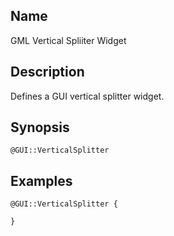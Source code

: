 ## Name

GML Vertical Spliiter Widget

## Description

Defines a GUI vertical splitter widget.

## Synopsis

`@GUI::VerticalSplitter`

## Examples

```gml
@GUI::VerticalSplitter {

}
```
